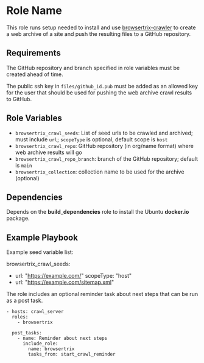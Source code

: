 Role Name
=========

This role runs setup needed to install and use [browsertrix-crawler](https://github.com/webrecorder/browsertrix-crawler) to create a web archive of a site and push the resulting files to a GitHub repository.

Requirements
------------

The GitHub repository and branch specified in role variables must be created ahead of time.

The public ssh key in `files/github_id.pub` must be added as an allowed key for the user that should be used for pushing the web archive crawl results to GitHub.

Role Variables
--------------

- `browsertrix_crawl_seeds`: List of seed urls to be crawled and archived; must include `url`;  `scopeType` is optional, default scope is `host`
- `browsertrix_crawl_repo`: GitHub repository (in org/name format) where web archive results will go
- `browsertrix_crawl_repo_branch`: branch of the GitHub repository; default is `main`
- `browsertrix_collection`: collection name to be used for the archive (optional)

Dependencies
------------

Depends on the **build_dependencies** role to install the Ubuntu **docker.io** package.

Example Playbook
----------------

Example seed variable list:

browsertrix_crawl_seeds:
   - url: "https://example.com/"
     scopeType: "host"
   - url: "https://example.com/sitemap.xml"


The role includes an optional reminder task about next steps that can be run as a post task.

    - hosts: crawl_server
      roles:
        - browsertrix

      post_tasks:
        - name: Reminder about next steps
          include_role:
            name: browsertrix
            tasks_from: start_crawl_reminder
